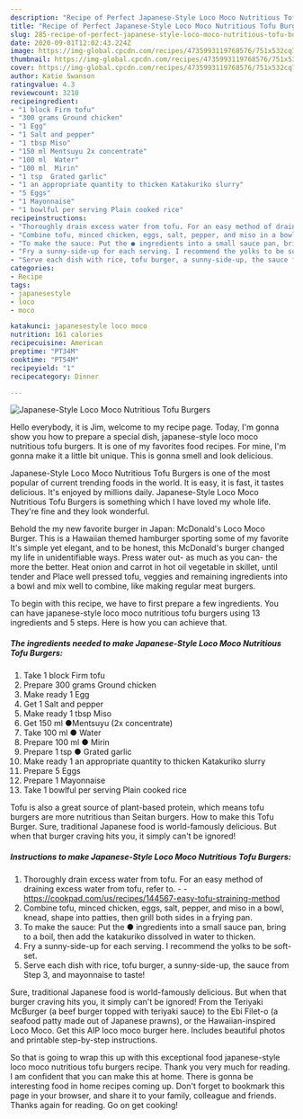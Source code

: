 ```yaml
---
description: "Recipe of Perfect Japanese-Style Loco Moco Nutritious Tofu Burgers"
title: "Recipe of Perfect Japanese-Style Loco Moco Nutritious Tofu Burgers"
slug: 285-recipe-of-perfect-japanese-style-loco-moco-nutritious-tofu-burgers
date: 2020-09-01T12:02:43.224Z
image: https://img-global.cpcdn.com/recipes/4735993119768576/751x532cq70/japanese-style-loco-moco-nutritious-tofu-burgers-recipe-main-photo.jpg
thumbnail: https://img-global.cpcdn.com/recipes/4735993119768576/751x532cq70/japanese-style-loco-moco-nutritious-tofu-burgers-recipe-main-photo.jpg
cover: https://img-global.cpcdn.com/recipes/4735993119768576/751x532cq70/japanese-style-loco-moco-nutritious-tofu-burgers-recipe-main-photo.jpg
author: Katie Swanson
ratingvalue: 4.3
reviewcount: 3210
recipeingredient:
- "1 block Firm tofu"
- "300 grams Ground chicken"
- "1 Egg"
- "1 Salt and pepper"
- "1 tbsp Miso"
- "150 ml Mentsuyu 2x concentrate"
- "100 ml  Water"
- "100 ml  Mirin"
- "1 tsp  Grated garlic"
- "1 an appropriate quantity to thicken Katakuriko slurry"
- "5 Eggs"
- "1 Mayonnaise"
- "1 bowlful per serving Plain cooked rice"
recipeinstructions:
- "Thoroughly drain excess water from tofu. For an easy method of draining excess water from tofu, refer to.  https://cookpad.com/us/recipes/144567-easy-tofu-straining-method"
- "Combine tofu, minced chicken, eggs, salt, pepper, and miso in a bowl, knead, shape into patties, then grill both sides in a frying pan."
- "To make the sauce: Put the ● ingredients into a small sauce pan, bring to a boil, then add the katakuriko dissolved in water to thicken."
- "Fry a sunny-side-up for each serving. I recommend the yolks to be soft-set."
- "Serve each dish with rice, tofu burger, a sunny-side-up, the sauce from Step 3, and mayonnaise to taste!"
categories:
- Recipe
tags:
- japanesestyle
- loco
- moco

katakunci: japanesestyle loco moco 
nutrition: 161 calories
recipecuisine: American
preptime: "PT34M"
cooktime: "PT54M"
recipeyield: "1"
recipecategory: Dinner

---
```



![Japanese-Style Loco Moco Nutritious Tofu Burgers](https://img-global.cpcdn.com/recipes/4735993119768576/751x532cq70/japanese-style-loco-moco-nutritious-tofu-burgers-recipe-main-photo.jpg)

Hello everybody, it is Jim, welcome to my recipe page. Today, I'm gonna show you how to prepare a special dish, japanese-style loco moco nutritious tofu burgers. It is one of my favorites food recipes. For mine, I'm gonna make it a little bit unique. This is gonna smell and look delicious.

Japanese-Style Loco Moco Nutritious Tofu Burgers is one of the most popular of current trending foods in the world. It is easy, it is fast, it tastes delicious. It's enjoyed by millions daily. Japanese-Style Loco Moco Nutritious Tofu Burgers is something which I have loved my whole life. They're fine and they look wonderful.

Behold the my new favorite burger in Japan: McDonald&#39;s Loco Moco Burger. This is a Hawaiian themed hamburger sporting some of my favorite It&#39;s simple yet elegant, and to be honest, this McDonald&#39;s burger changed my life in unidentifiable ways. Press water out- as much as you can- the more the better. Heat onion and carrot in hot oil vegetable in skillet, until tender and Place well pressed tofu, veggies and remaining ingredients into a bowl and mix well to combine, like making regular meat burgers.


To begin with this recipe, we have to first prepare a few ingredients. You can have japanese-style loco moco nutritious tofu burgers using 13 ingredients and 5 steps. Here is how you can achieve that.

<!--inarticleads1-->

##### The ingredients needed to make Japanese-Style Loco Moco Nutritious Tofu Burgers:

1. Take 1 block Firm tofu
1. Prepare 300 grams Ground chicken
1. Make ready 1 Egg
1. Get 1 Salt and pepper
1. Make ready 1 tbsp Miso
1. Get 150 ml ●Mentsuyu (2x concentrate)
1. Take 100 ml ● Water
1. Prepare 100 ml ● Mirin
1. Prepare 1 tsp ● Grated garlic
1. Make ready 1 an appropriate quantity to thicken Katakuriko slurry
1. Prepare 5 Eggs
1. Prepare 1 Mayonnaise
1. Take 1 bowlful per serving Plain cooked rice


Tofu is also a great source of plant-based protein, which means tofu burgers are more nutritious than Seitan burgers. How to make this Tofu Burger. Sure, traditional Japanese food is world-famously delicious. But when that burger craving hits you, it simply can&#39;t be ignored! 

<!--inarticleads2-->

##### Instructions to make Japanese-Style Loco Moco Nutritious Tofu Burgers:

1. Thoroughly drain excess water from tofu. For an easy method of draining excess water from tofu, refer to. -  - https://cookpad.com/us/recipes/144567-easy-tofu-straining-method
1. Combine tofu, minced chicken, eggs, salt, pepper, and miso in a bowl, knead, shape into patties, then grill both sides in a frying pan.
1. To make the sauce: Put the ● ingredients into a small sauce pan, bring to a boil, then add the katakuriko dissolved in water to thicken.
1. Fry a sunny-side-up for each serving. I recommend the yolks to be soft-set.
1. Serve each dish with rice, tofu burger, a sunny-side-up, the sauce from Step 3, and mayonnaise to taste!


Sure, traditional Japanese food is world-famously delicious. But when that burger craving hits you, it simply can&#39;t be ignored! From the Teriyaki McBurger (a beef burger topped with teriyaki sauce) to the Ebi Filet-o (a seafood patty made out of Japanese prawns), or the Hawaiian-inspired Loco Moco. Get this AIP loco moco burger here. Includes beautiful photos and printable step-by-step instructions. 

So that is going to wrap this up with this exceptional food japanese-style loco moco nutritious tofu burgers recipe. Thank you very much for reading. I am confident that you can make this at home. There is gonna be interesting food in home recipes coming up. Don't forget to bookmark this page in your browser, and share it to your family, colleague and friends. Thanks again for reading. Go on get cooking!

